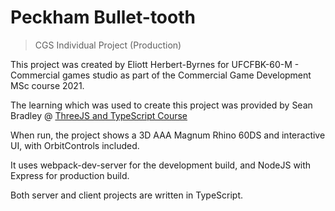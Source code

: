 # Peckham Bullet-tooth
> CGS Individual Project (Production)
  
This project was created by Eliott Herbert-Byrnes for UFCFBK-60-M - Commercial games studio as part of the Commercial Game Development MSc course 2021.

The learning which was used to create this project was provided by Sean Bradley @ [ThreeJS and TypeScript Course](https://www.udemy.com/course/threejs-tutorials/?referralCode=4C7E1DE91C3E42F69D0F)

When run, the project shows a 3D AAA Magnum Rhino 60DS and interactive UI, with OrbitControls included. 

It uses webpack-dev-server for the development build, and NodeJS with Express for production build.

Both server and client projects are written in TypeScript.
